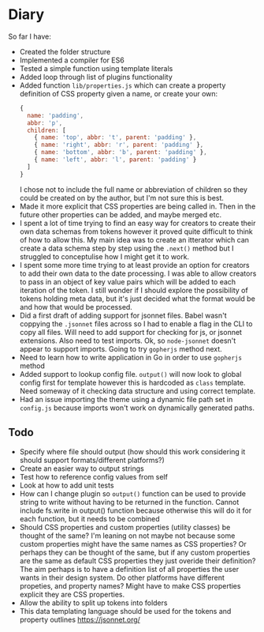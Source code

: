 # Diary

So far I have:

-   Created the folder structure
-   Implemented a compiler for ES6
-   Tested a simple function using template literals
-   Added loop through list of plugins functionality
-   Added function `lib/properties.js` which can create a property definition of CSS property given a name, or create your own:
    ```js
    {
      name: 'padding',
      abbr: 'p',
      children: [
        { name: 'top', abbr: 't', parent: 'padding' },
        { name: 'right', abbr: 'r', parent: 'padding' },
        { name: 'bottom', abbr: 'b', parent: 'padding' },
        { name: 'left', abbr: 'l', parent: 'padding' }
      ]
    }
    ```
    I chose not to include the full name or abbreviation of children so they could be created on by the author, but I'm not sure this is best.
-   Made it more explicit that CSS properties are being called in. Then in the future other properties can be added, and maybe merged etc.
-   I spent a lot of time trying to find an easy way for creators to create their own data schemas from tokens however it proved quite difficult to think of how to allow this. My main idea was to create an itterator which can create a data schema step by step using the `.next()` method but I struggled to conceptulise how I might get it to work.
-   I spent some more time trying to at least provide an option for creators to add their own data to the date processing. I was able to allow creators to pass in an object of key value pairs which will be added to each iteration of the token. I still wonder if I should explore the possibility of tokens holding meta data, but it's just decided what the format would be and how that would be processed.
-   Did a first draft of adding support for jsonnet files. Babel wasn't coppying the `.jsonnet` files across so I had to enable a flag in the CLI to copy all files. Will need to add support for checking for js, or jsonnet extensions. Also need to test imports. Ok, so `node-jsonnet` doesn't appear to support imports. Going to try `gopherjs` method next.
-   Need to learn how to write application in Go in order to use `gopherjs` method
-   Added support to lookup config file. `output()` will now look to global config first for template however this is hardcoded as `class` template. Need someway of it checking data structure and using correct template.
-   Had an issue importing the theme using a dynamic file path set in `config.js` because imports won't work on dynamically generated paths.

## Todo

-   Specify where file should output (how should this work considering it should support formats/different platforms?)
-   Create an easier way to output strings
-   Test how to reference config values from self
-   Look at how to add unit tests
-   How can I change plugin so `output()` function can be used to provide string to write without having to be returned in the function. Cannot include fs.write in output() function because otherwise this will do it for each function, but it needs to be combined
-   Should CSS properties and custom properties (utility classes) be thought of the same? I'm leaning on not maybe not because some custom properties might have the same names as CSS properties? Or perhaps they can be thought of the same, but if any custom properties are the same as default CSS properties they just overide their definition? The aim perhaps is to have a definition list of all properties the user wants in their design system. Do other platforms have different propeties, and property names? Might have to make CSS properties explicit they are CSS properties.
-   Allow the ability to split up tokens into folders
-   This data templating language should be used for the tokens and property outlines https://jsonnet.org/
